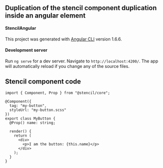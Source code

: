 ## Duplication of the stencil component duplication inside an angular element 


#### StencilAngular

This project was generated with [Angular CLI](https://github.com/angular/angular-cli) version 1.6.6.

#### Development server

Run `ng serve` for a dev server. Navigate to `http://localhost:4200/`. The app will automatically reload if you change any of the source files.

## Stencil component code

```
import { Component, Prop } from "@stencil/core";

@Component({
  tag: "my-button",
  styleUrl: "my-button.scss"
})
export class MyButton {
  @Prop() name: string;

  render() {
    return (
      <div>
        <p>I am the button: {this.name}</p>
      </div>
    );
  }
}
```
